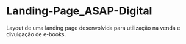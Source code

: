 # Landing-Page_ASAP-Digital

Layout de uma landing page desenvolvida para utilização na venda e divulgação de e-books. 

